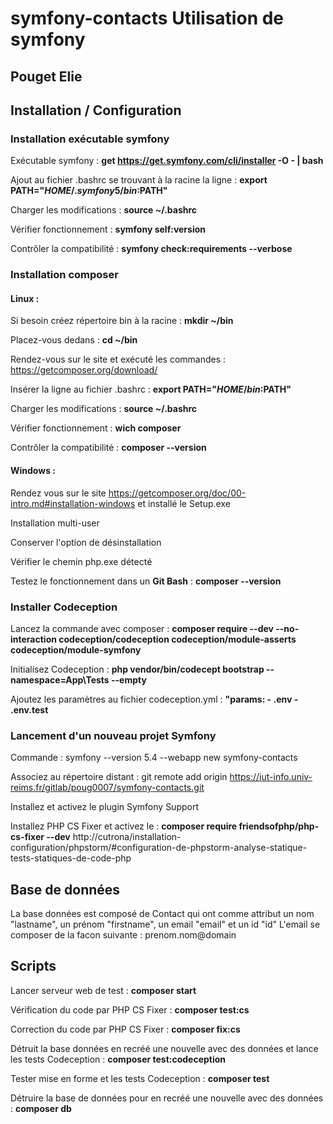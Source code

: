 # symfony-contacts Utilisation de symfony
## Pouget Elie
## Installation / Configuration
### Installation exécutable symfony
 
Exécutable symfony : **get https://get.symfony.com/cli/installer -O - | bash**

Ajout au fichier .bashrc se trouvant à la racine la ligne : **export PATH="$HOME/.symfony5/bin:$PATH"**

Charger les modifications : **source ~/.bashrc**

Vérifier fonctionnement : **symfony self:version**

Contrôler la compatibilité : **symfony check:requirements  --verbose**

### Installation composer 

#### Linux : 

Si besoin créez répertoire bin à la racine : **mkdir ~/bin**

Placez-vous dedans : **cd ~/bin**

Rendez-vous sur le site et exécuté les commandes : https://getcomposer.org/download/

Insérer la ligne au fichier .bashrc : **export PATH="$HOME/bin:$PATH"**

Charger les modifications : **source ~/.bashrc**

Vérifier fonctionnement : **wich composer**

Contrôler la compatibilité : **composer --version**

#### Windows : 

Rendez vous sur le site https://getcomposer.org/doc/00-intro.md#installation-windows et installé le Setup.exe

Installation multi-user

Conserver l'option de désinstallation

Vérifier le chemin php.exe détecté

Testez le fonctionnement dans un **Git Bash** : **composer --version**

### Installer Codeception

Lancez la commande avec composer : **composer require --dev --no-interaction codeception/codeception codeception/module-asserts codeception/module-symfony**

Initialisez Codeception : **php vendor/bin/codecept bootstrap --namespace=App\\Tests --empty**

Ajoutez les paramètres au fichier codeception.yml :
**"params: - .env - .env.test**

### Lancement d'un nouveau projet Symfony 

Commande : symfony --version 5.4 --webapp new symfony-contacts

Associez au répertoire distant : git remote add origin https://iut-info.univ-reims.fr/gitlab/poug0007/symfony-contacts.git

Installez et activez le plugin Symfony Support 

Installez PHP CS Fixer et activez le : **composer require friendsofphp/php-cs-fixer --dev**
http://cutrona/installation-configuration/phpstorm/#configuration-de-phpstorm-analyse-statique-tests-statiques-de-code-php

## Base de données

La base données est composé de Contact qui ont comme attribut un nom "lastname", un prénom "firstname", un email "email" et un id "id" 
L'email se composer de la facon suivante : prenom.nom@domain

## Scripts

Lancer serveur web de test : **composer start**

Vérification du code par PHP CS Fixer : **composer test:cs**

Correction du code par PHP CS Fixer : **composer fix:cs**

Détruit la base données en recréé une nouvelle avec des données et lance les tests Codeception : **composer test:codeception**

Tester mise en forme et les tests Codeception : **composer test**

Détruire la base de données pour en recréé une nouvelle avec des données : **composer db**

